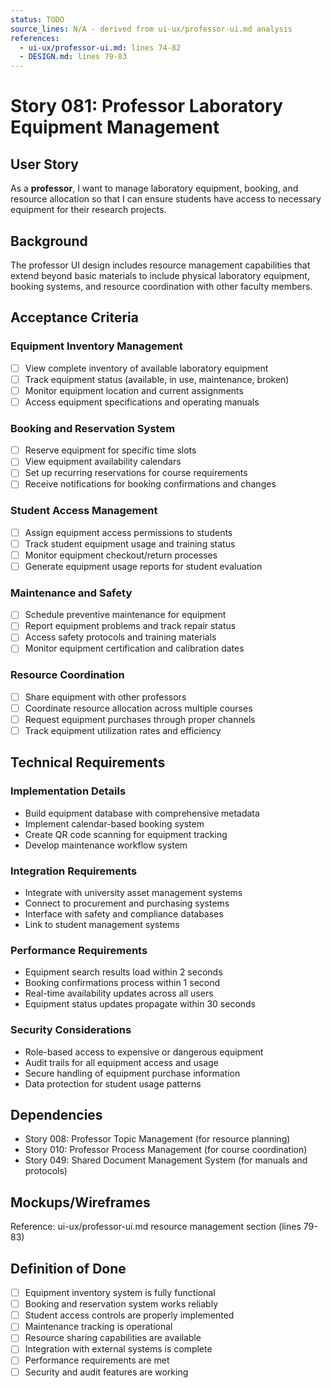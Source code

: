```yaml
---
status: TODO
source_lines: N/A - derived from ui-ux/professor-ui.md analysis
references:
  - ui-ux/professor-ui.md: lines 74-82
  - DESIGN.md: lines 79-83
---
```


# Story 081: Professor Laboratory Equipment Management

## User Story
As a **professor**, I want to manage laboratory equipment, booking, and resource allocation so that I can ensure students have access to necessary equipment for their research projects.

## Background
The professor UI design includes resource management capabilities that extend beyond basic materials to include physical laboratory equipment, booking systems, and resource coordination with other faculty members.

## Acceptance Criteria

### Equipment Inventory Management
- [ ] View complete inventory of available laboratory equipment
- [ ] Track equipment status (available, in use, maintenance, broken)
- [ ] Monitor equipment location and current assignments
- [ ] Access equipment specifications and operating manuals

### Booking and Reservation System
- [ ] Reserve equipment for specific time slots
- [ ] View equipment availability calendars
- [ ] Set up recurring reservations for course requirements
- [ ] Receive notifications for booking confirmations and changes

### Student Access Management
- [ ] Assign equipment access permissions to students
- [ ] Track student equipment usage and training status
- [ ] Monitor equipment checkout/return processes
- [ ] Generate equipment usage reports for student evaluation

### Maintenance and Safety
- [ ] Schedule preventive maintenance for equipment
- [ ] Report equipment problems and track repair status
- [ ] Access safety protocols and training materials
- [ ] Monitor equipment certification and calibration dates

### Resource Coordination
- [ ] Share equipment with other professors
- [ ] Coordinate resource allocation across multiple courses
- [ ] Request equipment purchases through proper channels
- [ ] Track equipment utilization rates and efficiency

## Technical Requirements

### Implementation Details
- Build equipment database with comprehensive metadata
- Implement calendar-based booking system
- Create QR code scanning for equipment tracking
- Develop maintenance workflow system

### Integration Requirements
- Integrate with university asset management systems
- Connect to procurement and purchasing systems
- Interface with safety and compliance databases
- Link to student management systems

### Performance Requirements
- Equipment search results load within 2 seconds
- Booking confirmations process within 1 second
- Real-time availability updates across all users
- Equipment status updates propagate within 30 seconds

### Security Considerations
- Role-based access to expensive or dangerous equipment
- Audit trails for all equipment access and usage
- Secure handling of equipment purchase information
- Data protection for student usage patterns

## Dependencies
- Story 008: Professor Topic Management (for resource planning)
- Story 010: Professor Process Management (for course coordination)
- Story 049: Shared Document Management System (for manuals and protocols)

## Mockups/Wireframes
Reference: ui-ux/professor-ui.md resource management section (lines 79-83)

## Definition of Done
- [ ] Equipment inventory system is fully functional
- [ ] Booking and reservation system works reliably
- [ ] Student access controls are properly implemented
- [ ] Maintenance tracking is operational
- [ ] Resource sharing capabilities are available
- [ ] Integration with external systems is complete
- [ ] Performance requirements are met
- [ ] Security and audit features are working